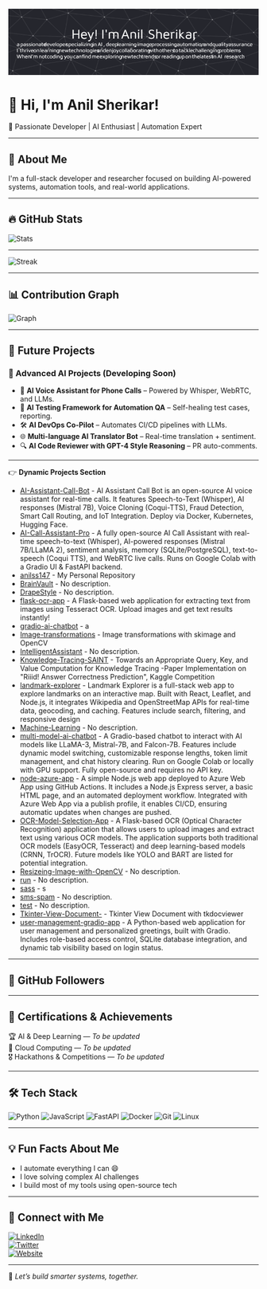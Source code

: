 ![Profile Banner](https://raw.githubusercontent.com/anilss147/anilss147/main/github-header-image.png)

# 👋 Hi, I'm Anil Sherikar!

🚀 Passionate Developer | AI Enthusiast | Automation Expert

---

## 🌟 About Me

I'm a full-stack developer and researcher focused on building AI-powered systems, automation tools, and real-world applications.

---

## 🔥 GitHub Stats
<!-- STATS START -->
![Stats](https://github-readme-stats.vercel.app/api?username=anilss147&show_icons=true&theme=tokyonight)
<!-- STATS END -->

---

<!-- STREAK START -->
![Streak](https://github-readme-streak-stats.demolab.com/?user=anilss147&theme=tokyonight)
<!-- STREAK END -->

---

## 📊 Contribution Graph
<!-- GRAPH START -->
![Graph](https://github-profile-summary-cards.vercel.app/api/cards/profile-details?username=anilss147&theme=github)
<!-- GRAPH END -->

---

## 🚀 Future Projects

### 🧠 Advanced AI Projects (Developing Soon)

- 🤖 **AI Voice Assistant for Phone Calls** – Powered by Whisper, WebRTC, and LLMs.
- 🧪 **AI Testing Framework for Automation QA** – Self-healing test cases, reporting.
- 🛠️ **AI DevOps Co-Pilot** – Automates CI/CD pipelines with LLMs.
- 🌐 **Multi-language AI Translator Bot** – Real-time translation + sentiment.
- 🔍 **AI Code Reviewer with GPT-4 Style Reasoning** – PR auto-comments.

---

👉 **Dynamic Projects Section**  
<!-- PROJECTS START -->
- [AI-Assistant-Call-Bot](https://github.com/anilss147/AI-Assistant-Call-Bot) - AI Assistant Call Bot is an open-source AI voice assistant for real-time calls. It features Speech-to-Text (Whisper), AI responses (Mistral 7B), Voice Cloning (Coqui-TTS), Fraud Detection, Smart Call Routing, and IoT Integration. Deploy via Docker, Kubernetes, Hugging Face.
- [AI-Call-Assistant-Pro](https://github.com/anilss147/AI-Call-Assistant-Pro) - A fully open-source AI Call Assistant with real-time speech-to-text (Whisper), AI-powered responses (Mistral 7B/LLaMA 2), sentiment analysis, memory (SQLite/PostgreSQL), text-to-speech (Coqui TTS), and WebRTC live calls. Runs on Google Colab with a Gradio UI & FastAPI backend.
- [anilss147](https://github.com/anilss147/anilss147) - My Personal Repository 
- [BrainVault](https://github.com/anilss147/BrainVault) - No description.
- [DrapeStyle](https://github.com/anilss147/DrapeStyle) - No description.
- [flask-ocr-app](https://github.com/anilss147/flask-ocr-app) - A Flask-based web application for extracting text from images using Tesseract OCR. Upload images and get text results instantly!
- [gradio-ai-chatbot](https://github.com/anilss147/gradio-ai-chatbot) - a
- [Image-transformations](https://github.com/anilss147/Image-transformations) - Image transformations with skimage and OpenCV
- [IntelligentAssistant](https://github.com/anilss147/IntelligentAssistant) - No description.
- [Knowledge-Tracing-SAINT](https://github.com/anilss147/Knowledge-Tracing-SAINT) - Towards an Appropriate Query, Key, and Value Computation for Knowledge Tracing -Paper Implementation on "Riiid! Answer Correctness Prediction", Kaggle Competition
- [landmark-explorer](https://github.com/anilss147/landmark-explorer) - Landmark Explorer is a full-stack web app to explore landmarks on an interactive map. Built with React, Leaflet, and Node.js, it integrates Wikipedia and OpenStreetMap APIs for real-time data, geocoding, and caching. Features include search, filtering, and responsive design
- [Machine-Learning](https://github.com/anilss147/Machine-Learning) - No description.
- [multi-model-ai-chatbot](https://github.com/anilss147/multi-model-ai-chatbot) - A Gradio-based chatbot to interact with AI models like LLaMA-3, Mistral-7B, and Falcon-7B. Features include dynamic model switching, customizable response lengths, token limit management, and chat history clearing. Run on Google Colab or locally with GPU support. Fully open-source and requires no API key.
- [node-azure-app](https://github.com/anilss147/node-azure-app) - A simple Node.js web app deployed to Azure Web App using GitHub Actions. It includes a Node.js Express server, a basic HTML page, and an automated deployment workflow. Integrated with Azure Web App via a publish profile, it enables CI/CD, ensuring automatic updates when changes are pushed.
- [OCR-Model-Selection-App](https://github.com/anilss147/OCR-Model-Selection-App) - A Flask-based OCR (Optical Character Recognition) application that allows users to upload images and extract text using various OCR models. The application supports both traditional OCR models (EasyOCR, Tesseract) and deep learning-based models (CRNN, TrOCR). Future models like YOLO and BART are listed for potential integration.
- [Resizeing-Image-with-OpenCV](https://github.com/anilss147/Resizeing-Image-with-OpenCV) - No description.
- [run](https://github.com/anilss147/run) - No description.
- [sass](https://github.com/anilss147/sass) - s
- [sms-spam](https://github.com/anilss147/sms-spam) - No description.
- [test](https://github.com/anilss147/test) - No description.
- [Tkinter-View-Document-](https://github.com/anilss147/Tkinter-View-Document-) - Tkinter View Document with tkdocviewer 
- [user-management-gradio-app](https://github.com/anilss147/user-management-gradio-app) - A Python-based web application for user management and personalized greetings, built with Gradio. Includes role-based access control, SQLite database integration, and dynamic tab visibility based on login status.
<!-- PROJECTS END -->

---

## 👥 GitHub Followers  
<!-- FOLLOWERS START -->

<!-- FOLLOWERS END -->

---

## 📜 Certifications & Achievements  

🏆 AI & Deep Learning — *To be updated*  
📜 Cloud Computing — *To be updated*  
🎖️ Hackathons & Competitions — *To be updated*

---

## 🛠️ Tech Stack  
![Python](https://img.shields.io/badge/Python-3776AB?style=flat&logo=python&logoColor=white)
![JavaScript](https://img.shields.io/badge/JavaScript-F7DF1E?style=flat&logo=javascript&logoColor=black)
![FastAPI](https://img.shields.io/badge/FastAPI-005571?style=flat&logo=fastapi)
![Docker](https://img.shields.io/badge/Docker-2496ED?style=flat&logo=docker&logoColor=white)
![Git](https://img.shields.io/badge/Git-F05032?style=flat&logo=git&logoColor=white)
![Linux](https://img.shields.io/badge/Linux-FCC624?style=flat&logo=linux&logoColor=black)

---

## 💡 Fun Facts About Me

- I automate everything I can 😄  
- I love solving complex AI challenges  
- I build most of my tools using open-source tech

---

## 🔗 Connect with Me

[![LinkedIn](https://img.shields.io/badge/-LinkedIn-0077B5?style=flat&logo=linkedin&logoColor=white)](https://www.linkedin.com/in/anil-sherikar/)  
[![Twitter](https://img.shields.io/badge/-Twitter-1DA1F2?style=flat&logo=twitter&logoColor=white)](https://x.com/anil_sherikar09)  
[![Website](https://img.shields.io/badge/-Portfolio-000?style=flat&logo=github&logoColor=white)](https://anilsherikar.dev)

---

🚀 _Let’s build smarter systems, together._

